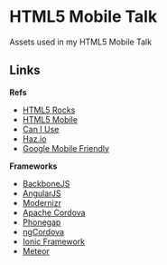 # HTML5 Mobile Talk

Assets used in my HTML5 Mobile Talk

## Links

**Refs**
* [HTML5 Rocks](http://www.html5rocks.com/)
* [HTML5 Mobile](http://mobilehtml5.org/)
* [Can I Use](http://caniuse.com/)
* [Haz.io](http://haz.io/)
* [Google Mobile Friendly](https://www.google.com/webmasters/tools/mobile-friendly/)


**Frameworks**
* [BackboneJS](http://backbonejs.org/)
* [AngularJS](https://angularjs.org/)
* [Modernizr](https://modernizr.com/)
* [Apache Cordova](https://cordova.apache.org/)
* [Phonegap](http://phonegap.com/)
* [ngCordova](http://ngcordova.com/)
* [Ionic Framework](http://ionicframework.com/)
* [Meteor](https://www.meteor.com/)


